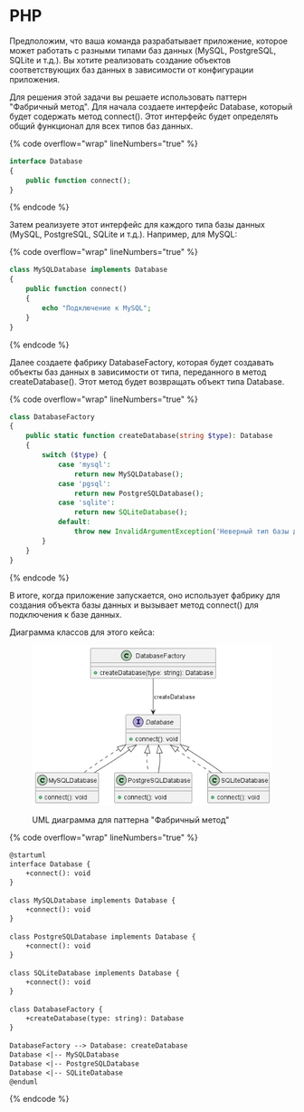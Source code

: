# PHP

Предположим, что ваша команда разрабатывает приложение, которое может работать с разными типами баз данных (MySQL, PostgreSQL, SQLite и т.д.). Вы хотите реализовать создание объектов соответствующих баз данных в зависимости от конфигурации приложения.

Для решения этой задачи вы решаете использовать паттерн "Фабричный метод". Для начала создаете интерфейс Database, который будет содержать метод connect(). Этот интерфейс будет определять общий функционал для всех типов баз данных.

{% code overflow="wrap" lineNumbers="true" %}
```php
interface Database
{
    public function connect();
}
```
{% endcode %}

Затем реализуете этот интерфейс для каждого типа базы данных (MySQL, PostgreSQL, SQLite и т.д.). Например, для MySQL:

{% code overflow="wrap" lineNumbers="true" %}
```php
class MySQLDatabase implements Database
{
    public function connect()
    {
        echo "Подключение к MySQL";
    }
}
```
{% endcode %}

Далее создаете фабрику DatabaseFactory, которая будет создавать объекты баз данных в зависимости от типа, переданного в метод createDatabase(). Этот метод будет возвращать объект типа Database.

{% code overflow="wrap" lineNumbers="true" %}
```php
class DatabaseFactory
{
    public static function createDatabase(string $type): Database
    {
        switch ($type) {
            case 'mysql':
                return new MySQLDatabase();
            case 'pgsql':
                return new PostgreSQLDatabase();
            case 'sqlite':
                return new SQLiteDatabase();
            default:
                throw new InvalidArgumentException('Неверный тип базы данных');
        }
    }
}
```
{% endcode %}

В итоге, когда приложение запускается, оно использует фабрику для создания объекта базы данных и вызывает метод connect() для подключения к базе данных.

Диаграмма классов для этого кейса:

<figure><img src="../../../../../.gitbook/assets/image (1) (1) (1) (1) (1) (1) (1) (1) (1) (1) (1) (1) (1) (1) (1) (1) (1) (1) (1) (1) (1) (2) (1) (1) (1) (1) (1) (1) (1) (1) (1) (1) (1) (1).png" alt=""><figcaption><p>UML диаграмма для паттерна "Фабричный метод"</p></figcaption></figure>

{% code overflow="wrap" lineNumbers="true" %}
```less
@startuml
interface Database {
    +connect(): void
}

class MySQLDatabase implements Database {
    +connect(): void
}

class PostgreSQLDatabase implements Database {
    +connect(): void
}

class SQLiteDatabase implements Database {
    +connect(): void
}

class DatabaseFactory {
    +createDatabase(type: string): Database
}

DatabaseFactory --> Database: createDatabase
Database <|-- MySQLDatabase
Database <|-- PostgreSQLDatabase
Database <|-- SQLiteDatabase
@enduml
```
{% endcode %}
